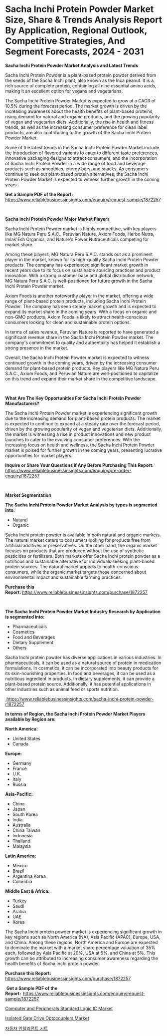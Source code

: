 <p><h1>Sacha Inchi Protein Powder Market Size, Share & Trends Analysis Report By Application, Regional Outlook, Competitive Strategies, And Segment Forecasts, 2024 - 2031</h1></p><p><strong>Sacha Inchi Protein Powder Market Analysis and Latest Trends</strong></p>
<p><p>Sacha Inchi Protein Powder is a plant-based protein powder derived from the seeds of the Sacha Inchi plant, also known as the Inca peanut. It is a rich source of complete protein, containing all nine essential amino acids, making it an excellent option for vegans and vegetarians.</p><p>The Sacha Inchi Protein Powder Market is expected to grow at a CAGR of 10.5% during the forecast period. The market growth is driven by the increasing awareness about the health benefits of plant-based proteins, rising demand for natural and organic products, and the growing popularity of vegan and vegetarian diets. Additionally, the rise in health and fitness trends, as well as the increasing consumer preference for clean label products, are also contributing to the growth of the Sacha Inchi Protein Powder Market.</p><p>Some of the latest trends in the Sacha Inchi Protein Powder Market include the introduction of flavored variants to cater to different taste preferences, innovative packaging designs to attract consumers, and the incorporation of Sacha Inchi Protein Powder in a wide range of food and beverage products such as smoothies, energy bars, and snacks. As consumers continue to seek out plant-based protein alternatives, the Sacha Inchi Protein Powder Market is expected to witness further growth in the coming years.</p></p>
<p><strong>Get a Sample PDF of the Report:&nbsp;</strong> <a href="https://www.reliablebusinessinsights.com/enquiry/request-sample/1872257">https://www.reliablebusinessinsights.com/enquiry/request-sample/1872257</a></p>
<p>&nbsp;</p>
<p><strong>Sacha Inchi Protein Powder Major Market Players</strong></p>
<p><p>Sacha Inchi Protein Powder market is highly competitive, with key players like MG Natura Peru S.A.C., Peruvian Nature, Axiom Foods, Herbo Nutra, Imlak'Esh Organics, and Nature's Power Nutraceuticals competing for market share. </p><p>Among these players, MG Natura Peru S.A.C. stands out as a prominent player in the market, known for its high-quality Sacha Inchi Protein Powder products. The company has experienced significant market growth in recent years due to its focus on sustainable sourcing practices and product innovation. With a strong customer base and global distribution network, MG Natura Peru S.A.C. is well-positioned for future growth in the Sacha Inchi Protein Powder market.</p><p>Axiom Foods is another noteworthy player in the market, offering a wide range of plant-based protein products, including Sacha Inchi Protein Powder. The company has seen steady market growth and is expected to expand its market share in the coming years. With a focus on organic and non-GMO products, Axiom Foods is likely to attract health-conscious consumers looking for clean and sustainable protein options.</p><p>In terms of sales revenue, Peruvian Nature is reported to have generated a significant revenue share in the Sacha Inchi Protein Powder market. The company's commitment to quality and authenticity has helped it establish a strong presence in the market.</p><p>Overall, the Sacha Inchi Protein Powder market is expected to witness continued growth in the coming years, driven by the increasing consumer demand for plant-based protein products. Key players like MG Natura Peru S.A.C., Axiom Foods, and Peruvian Nature are well-positioned to capitalize on this trend and expand their market share in the competitive landscape.</p></p>
<p>&nbsp;</p>
<p><strong>What Are The Key Opportunities For Sacha Inchi Protein Powder Manufacturers?</strong></p>
<p><p>The Sacha Inchi Protein Powder market is experiencing significant growth due to the increasing demand for plant-based protein products. The market is expected to continue to expand at a steady rate over the forecast period, driven by the growing popularity of vegan and vegetarian diets. Additionally, the market is witnessing a rise in product innovations and new product launches to cater to the evolving consumer preferences. With the increasing focus on health and wellness, the Sacha Inchi Protein Powder market is poised for further growth in the coming years, presenting lucrative opportunities for market players.</p></p>
<p><strong>Inquire or Share Your Questions If Any Before Purchasing This Report:</strong> <a href="https://www.reliablebusinessinsights.com/enquiry/pre-order-enquiry/1872257">https://www.reliablebusinessinsights.com/enquiry/pre-order-enquiry/1872257</a></p>
<p>&nbsp;</p>
<p><strong>Market Segmentation</strong></p>
<p><strong>The Sacha Inchi Protein Powder Market Analysis by types is segmented into:</strong></p>
<p><ul><li>Natural</li><li>Organic</li></ul></p>
<p><p>Sacha Inchi protein powder is available in both natural and organic markets. The natural market caters to consumers looking for products free from artificial additives or preservatives. On the other hand, the organic market focuses on products that are produced without the use of synthetic pesticides or fertilizers. Both markets offer Sacha Inchi protein powder as a nutritious and sustainable alternative for individuals seeking plant-based protein sources. The natural market appeals to health-conscious consumers, while the organic market targets those concerned about environmental impact and sustainable farming practices.</p></p>
<p><strong>Purchase this Report:&nbsp;</strong><a href="https://www.reliablebusinessinsights.com/purchase/1872257">https://www.reliablebusinessinsights.com/purchase/1872257</a></p>
<p>&nbsp;</p>
<p><strong>The Sacha Inchi Protein Powder Market Industry Research by Application is segmented into:</strong></p>
<p><ul><li>Pharmaceuticals</li><li>Cosmetics</li><li>Food and Beverages</li><li>Dietary Supplement</li><li>Others</li></ul></p>
<p><p>Sacha Inchi protein powder has diverse applications in various industries. In pharmaceuticals, it can be used as a natural source of protein in medication formulations. In cosmetics, it can be incorporated into beauty products for its skin-nourishing properties. In food and beverages, it can be used as a nutritious ingredient in products. In dietary supplements, it can provide a plant-based protein source. Additionally, it has potential applications in other industries such as animal feed or sports nutrition.</p></p>
<p><a href="https://www.reliablebusinessinsights.com/sacha-inchi-protein-powder-r1872257">&nbsp;https://www.reliablebusinessinsights.com/sacha-inchi-protein-powder-r1872257</a></p>
<p><strong>In terms of Region, the Sacha Inchi Protein Powder Market Players available by Region are:</strong></p>
<p>
    <p> <strong> North America: </strong>
        <ul>
            <li>United States</li>
            <li>Canada</li>
        </ul>
        </p> 
    <p> <strong> Europe: </strong>
        <ul>
            <li>Germany</li>
            <li>France</li>
            <li>U.K.</li>
            <li>Italy</li>
            <li>Russia</li>
        </ul>
        </p> 
    <p> <strong> Asia-Pacific: </strong>
        <ul>
            <li>China</li>
            <li>Japan</li>
            <li>South Korea</li>
            <li>India</li>
            <li>Australia</li>
            <li>China Taiwan</li>
            <li>Indonesia</li>
            <li>Thailand</li>
            <li>Malaysia</li>
        </ul>
        </p> 
    <p> <strong> Latin America: </strong>
        <ul>
            <li>Mexico</li>
            <li>Brazil</li>
            <li>Argentina Korea</li>
            <li>Colombia</li>
        </ul>
        </p> 
    <p> <strong> Middle East & Africa: </strong>
        <ul>
            <li>Turkey</li>
            <li>Saudi</li>
            <li>Arabia</li>
            <li>UAE</li>
            <li>Korea</li>
        </ul>
    </p>
    </p>
<p><p>The Sacha Inchi protein powder market is experiencing significant growth in key regions such as North America (NA), Asia Pacific (APAC), Europe, USA, and China. Among these regions, North America and Europe are expected to dominate the market with a market share percentage valuation of 35% each, followed by Asia Pacific at 20%, USA at 5%, and China at 5%. This growth can be attributed to increasing consumer awareness regarding the health benefits of Sacha Inchi protein powder.</p></p>
<p><strong>Purchase this Report: </strong><a href="https://www.reliablebusinessinsights.com/purchase/1872257">https://www.reliablebusinessinsights.com/purchase/1872257</a></p>
<p>&nbsp;<strong>Get a Sample PDF of the Report:&nbsp;&nbsp;</strong><a href="https://www.reliablebusinessinsights.com/enquiry/request-sample/1872257">https://www.reliablebusinessinsights.com/enquiry/request-sample/1872257</a></p>
<p><strong></strong></p>
<p><p><a href="https://github.com/biheemgalvinlouises6hokrh3h/Market-Research-Report-List-3/blob/main/computer-and-peripherals-standard-logic-ic-market.md">Computer and Peripherals Standard Logic IC Market</a></p><p><a href="https://github.com/IzaiahBartell/Market-Research-Report-List-1/blob/main/isolated-gate-drive-optocouplers-market.md">Isolated Gate Drive Optocouplers Market</a></p><p><a href="https://github.com/vsn7qpua81q/Market-Research-Report-List-2/blob/main/2609036160879.md">자동차 인텔리전트 시트</a></p></p>